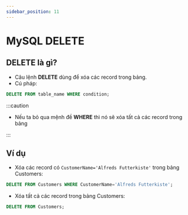 ```yaml
---
sidebar_position: 11
---
```


# MySQL DELETE

## DELETE là gì?

- Câu lệnh **DELETE** dùng để xóa các record trong bảng.
- Cú pháp:

```sql
DELETE FROM table_name WHERE condition;
```

:::caution

- Nếu ta bỏ qua mệnh đề **WHERE** thì nó sẽ xóa tất cả các record trong bảng

:::

## Ví dụ

- Xóa các record có `CustomerName='Alfreds Futterkiste'` trong bảng Customers:

```sql
DELETE FROM Customers WHERE CustomerName='Alfreds Futterkiste';
```

- Xóa tất cả các record trong bảng Customers:

```sql
DELETE FROM Customers;
```
